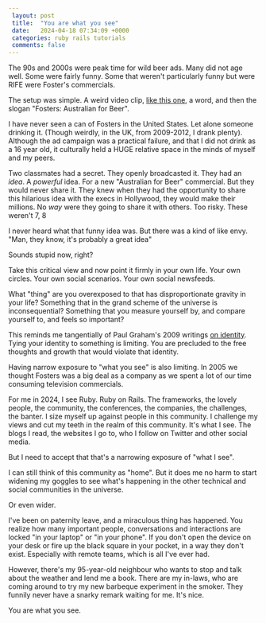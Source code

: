 ```yaml
---
 layout: post
 title:  "You are what you see"
 date:   2024-04-18 07:34:09 +0000
 categories: ruby rails tutorials
 comments: false
---
```


The 90s and 2000s were peak time for wild beer ads. Many did not age well. Some were fairly funny. Some that weren't particularly funny but were RIFE were Foster's commercials.

The setup was simple. A weird video clip, [like this one](https://www.youtube.com/watch?v=uCG6N1w6zp0), a word, and then the slogan "Fosters: Australian for Beer".

I have never seen a can of Fosters in the United States. Let alone someone drinking it. (Though weirdly, in the UK, from 2009-2012, I drank plenty). Although the ad campaign was a practical failure, and that I did not drink as a 16 year old, it culturally held a HUGE relative space in the minds of myself and my peers.

Two classmates had a secret. They openly broadcasted it. They had an _idea_. A _powerful_ idea. For a new "Australian for Beer" commercial. But they would never share it. They knew when they had the opportunity to share this hilarious idea with the execs in Hollywood, they would make their millions. No *way* were they going to share it with others. Too risky. These weren't 7, 8

I never heard what that funny idea was. But there was a kind of like envy. "Man, they know, it's probably a great idea"

Sounds stupid now, right?

Take this critical view and now point it firmly in your own life. Your own circles. Your own social scenarios. Your own social newsfeeds.

What "thing" are you overexposed to that has disproportionate gravity in your life? Something that in the grand scheme of the universe is inconsequential? Something that you measure yourself by, and compare yourself to, and feels so important?

This reminds me tangentially of Paul Graham's 2009 writings [on identity](https://paulgraham.com/identity.html). Tying your identity to something is limiting. You are precluded to the free thoughts and growth that would violate that identity.

Having narrow exposure to "what you see" is also limiting. In 2005 we thought Fosters was a big deal as a company as we spent a lot of our time consuming television commercials.

For me in 2024, I see Ruby. Ruby on Rails. The frameworks, the lovely people, the community, the conferences, the companies, the challenges, the banter. I size myself up against people in this community. I challenge my views and cut my teeth in the realm of this community. It's what I see. The blogs I read, the websites I go to, who I follow on Twitter and other social media.

But I need to accept that that's a narrowing exposure of "what I see".

I can still think of this community as "home". But it does me no harm to start widening my goggles to see what's happening in the other technical and social communities in the universe.

Or even wider.

I've been on paternity leave, and a miraculous thing has happened. You realize how many important people, conversations and interactions are locked "in your laptop" or "in your phone". If you don't open the device on your desk or fire up the black square in your pocket, in a way they don't exist. Especially with remote teams, which is all I've ever had.

However, there's my 95-year-old neighbour who wants to stop and talk about the weather and lend me a book. There are my in-laws, who are coming around to try my new barbeque experiment in the smoker. They funnily never have a snarky remark waiting for me. It's nice.

You are what you see.
